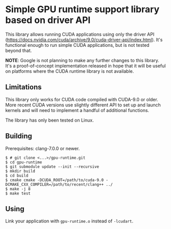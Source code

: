 # Simple GPU runtime support library based on driver API 

This library allows running CUDA applications using only the driver API
(https://docs.nvidia.com/cuda/archive/9.0/cuda-driver-api/index.html).  It's
functional enough to run simple CUDA applications, but is not tested beyond
that.

**NOTE**: Google is not planning to make any further changes to this library. It's a
proof-of-concept implementation released in hope that it will be useful on
platforms where the CUDA runtime library is not available.

## Limitations

This library only works for CUDA code compiled with CUDA-9.0 or older. More
recent CUDA versions use slightly different API to set up and launch kernels and
will need to implement a handful of additional functions.

The library has only been tested on Linux.

## Building

Prerequisites: clang-7.0.0 or newer. 

```shell
$ # git clone <...>/gpu-runtime.git
$ cd gpu-runtime
$ git submodule update --init --recursive
$ mkdir build
$ cd build
$ cmake cmake -DCUDA_ROOT=/path/to/cuda-9.0 -DCMAKE_CXX_COMPILER=/path/to/recent/clang++ ../
$ make -j 8
$ make test
```

## Using

Link your application with `gpu-runtime.o` instead of `-lcudart`.

